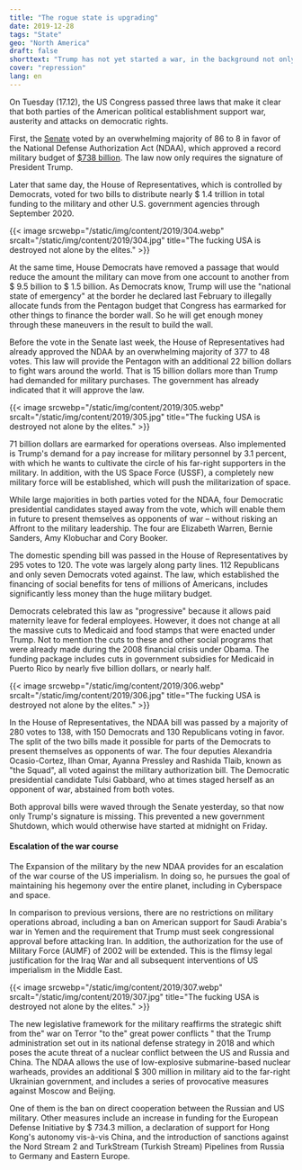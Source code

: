 ```yaml
---
title: "The rogue state is upgrading"
date: 2019-12-28
tags: "State"
geo: "North America"
draft: false
shorttext: "Trump has not yet started a war, in the background not only is the impeachment being worked on, No, it is also being upgraded."
cover: "repression"
lang: en
---
```


On Tuesday (17.12), the US Congress passed three laws that make it clear that both parties of the American political establishment support war, austerity and attacks on democratic rights.

First, the [Senate](https://www.senate.gov/legislative/LIS/roll_call_lists/roll_call_vote_cfm.cfm?congress=116&session=1&vote=00400 "Roll Call Vote 116th Congress - 1st Session") voted by an overwhelming majority of 86 to 8 in favor of the National Defense Authorization Act (NDAA), which approved a record military budget of [$738 billion](https://thehill.com/policy/defense/474892-senate-passes-738b-defense-bill "Senate sends $738B defense bill to Trump's desk"). The law now only requires the signature of President Trump.

Later that same day, the House of Representatives, which is controlled by Democrats, voted for two bills to distribute nearly $ 1.4 trillion in total funding to the military and other U.S. government agencies through September 2020.

{{< image srcwebp="/static/img/content/2019/304.webp" srcalt="/static/img/content/2019/304.jpg" title="The fucking USA is destroyed not alone by the elites." >}}


At the same time, House Democrats have removed a passage that would reduce the amount the military can move from one account to another from $ 9.5 billion to $ 1.5 billion. As Democrats know, Trump will use the "national state of emergency" at the border he declared last February to illegally allocate funds from the Pentagon budget that Congress has earmarked for other things to finance the border wall. So he will get enough money through these maneuvers in the result to build the wall.

Before the vote in the Senate last week, the House of Representatives had already approved the NDAA by an overwhelming majority of 377 to 48 votes. This law will provide the Pentagon with an additional 22 billion dollars to fight wars around the world. That is 15 billion dollars more than Trump had demanded for military purchases. The government has already indicated that it will approve the law.

{{< image srcwebp="/static/img/content/2019/305.webp" srcalt="/static/img/content/2019/305.jpg" title="The fucking USA is destroyed not alone by the elites." >}}

71 billion dollars are earmarked for operations overseas. Also implemented is Trump's demand for a pay increase for military personnel by 3.1 percent, with which he wants to cultivate the circle of his far-right supporters in the military. In addition, with the US Space Force (USSF), a completely new military force will be established, which will push the militarization of space.

While large majorities in both parties voted for the NDAA, four Democratic presidential candidates stayed away from the vote, which will enable them in future to present themselves as opponents of war – without risking an Affront to the military leadership. The four are Elizabeth Warren, Bernie Sanders, Amy Klobuchar and Cory Booker.

The domestic spending bill was passed in the House of Representatives by 295 votes to 120. The vote was largely along party lines. 112 Republicans and only seven Democrats voted against. The law, which established the financing of social benefits for tens of millions of Americans, includes significantly less money than the huge military budget.

Democrats celebrated this law as "progressive" because it allows paid maternity leave for federal employees. However, it does not change at all the massive cuts to Medicaid and food stamps that were enacted under Trump. Not to mention the cuts to these and other social programs that were already made during the 2008 financial crisis under Obama. The funding package includes cuts in government subsidies for Medicaid in Puerto Rico by nearly five billion dollars, or nearly half.

{{< image srcwebp="/static/img/content/2019/306.webp" srcalt="/static/img/content/2019/306.jpg" title="The fucking USA is destroyed not alone by the elites." >}}

In the House of Representatives, the NDAA bill was passed by a majority of 280 votes to 138, with 150 Democrats and 130 Republicans voting in favor. The split of the two bills made it possible for parts of the Democrats to present themselves as opponents of war. The four deputies Alexandria Ocasio-Cortez, Ilhan Omar, Ayanna Pressley and Rashida Tlaib, known as "the Squad", all voted against the military authorization bill. The Democratic presidential candidate Tulsi Gabbard, who at times staged herself as an opponent of war, abstained from both votes.

Both approval bills were waved through the Senate yesterday, so that now only Trump's signature is missing. This prevented a new government Shutdown, which would otherwise have started at midnight on Friday.

#### Escalation of the war course

The Expansion of the military by the new NDAA provides for an escalation of the war course of the US imperialism. In doing so, he pursues the goal of maintaining his hegemony over the entire planet, including in Cyberspace and space.

In comparison to previous versions, there are no restrictions on military operations abroad, including a ban on American support for Saudi Arabia's war in Yemen and the requirement that Trump must seek congressional approval before attacking Iran. In addition, the authorization for the use of Military Force (AUMF) of 2002 will be extended. This is the flimsy legal justification for the Iraq War and all subsequent interventions of US imperialism in the Middle East.

{{< image srcwebp="/static/img/content/2019/307.webp" srcalt="/static/img/content/2019/307.jpg" title="The fucking USA is destroyed not alone by the elites." >}}

The new legislative framework for the military reaffirms the strategic shift from the" war on Terror "to the" great power conflicts " that the Trump administration set out in its national defense strategy in 2018 and which poses the acute threat of a nuclear conflict between the US and Russia and China. The NDAA allows the use of low-explosive submarine-based nuclear warheads, provides an additional $ 300 million in military aid to the far-right Ukrainian government, and includes a series of provocative measures against Moscow and Beijing.

One of them is the ban on direct cooperation between the Russian and US military. Other measures include an increase in funding for the European Defense Initiative by $ 734.3 million, a declaration of support for Hong Kong's autonomy vis-à-vis China, and the introduction of sanctions against the Nord Stream 2 and TurkStream (Turkish Stream) Pipelines from Russia to Germany and Eastern Europe.
